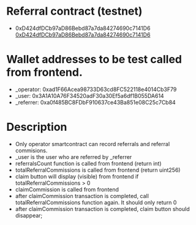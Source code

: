 # Referral contract (testnet)
- 0xD424dfDCb97aD86Bebd87a7da84274690c7141D6 [0xD424dfDCb97aD86Bebd87a7da84274690c7141D6](https://testnet.bscscan.com/address/0xD424dfDCb97aD86Bebd87a7da84274690c7141D6#contracts)


# Wallet addresses to be test called from frontend.
- _operator: 0xad1F66Acea98733D63cd8FC522118e4014Cb3F79
- _user: 0x3A1A10A76F34520adF30a30Ef5a6df1B055DA614
- _referrer: 0xa0f485BC8FDbF910637ce43Ba851e08C25c7Cb84

# Description
- Only operator smartcontract can record referrals and referral commisions.
- _user is the user who are referred by _referrer
- referralsCount function is called from frontend (return int)
- totalReferralCommissions is called from frontend (return uint256)
- claim button will display (visible) from frontend if totalReferralCommissions > 0  
- claimCommission is called from frontend 
- after claimCommission transaction is completed, call totalReferralCommissions function again. It should only return 0
- after claimCommission transaction is completed, claim button should disappear;